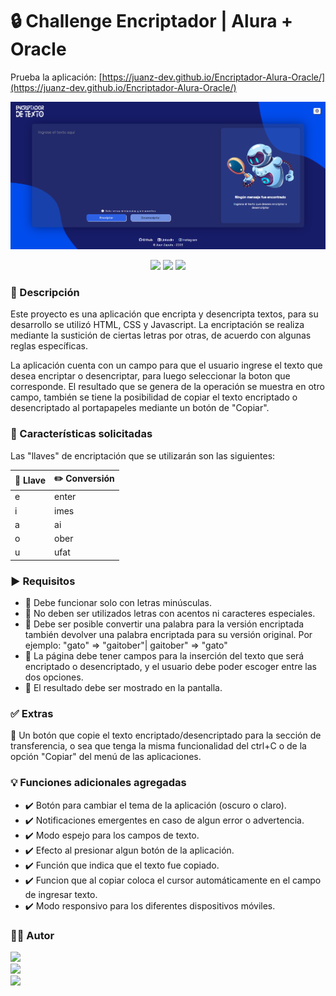 # 🔒 Challenge Encriptador | Alura + Oracle
Prueba la aplicación: [https://juanz-dev.github.io/Encriptador-Alura-Oracle/](https://juanz-dev.github.io/Encriptador-Alura-Oracle/)

[![](https://raw.githubusercontent.com/JuanZ-Dev/Encriptador-Alura-Oracle/main/images/textEncryptor.png)](https://raw.githubusercontent.com/JuanZ-Dev/Encriptador-Alura-Oracle/main/images/textEncryptor.png)

<div align="center" dir="auto">
  <img src="https://img.shields.io/badge/HTML5-E34F26?style=for-the-badge&logo=html5&logoColor=white">
  <img src="https://img.shields.io/badge/CSS3-1572B6?style=for-the-badge&logo=css3&logoColor=white">
  <img src="https://img.shields.io/badge/JavaScript-F7DF1E?style=for-the-badge&logo=javascript&logoColor=black">
</div>

### 📝 Descripción
Este proyecto es una aplicación que encripta y desencripta textos, para su desarrollo se utilizó HTML, CSS y Javascript. La encriptación se realiza mediante la sustición de ciertas letras por otras, de acuerdo con algunas reglas específicas.

La aplicación cuenta con un campo para que el usuario ingrese el texto que desea encriptar o desencriptar, para luego seleccionar la boton que corresponde. El resultado que se genera de la operación se muestra en otro campo, también se tiene la posibilidad de copiar el texto encriptado o desencriptado al portapapeles mediante un botón de "Copiar".

### 📑 Características solicitadas
Las "llaves" de encriptación que se utilizarán son las siguientes:

| 🔑 Llave  | ✏️ Conversión  |
| :------------ | :------------ |
| e | enter |
| i  | imes |
| a | ai |
| o | ober |
| u | ufat |

### ▶️ Requisitos
- 🔹 Debe funcionar solo con letras minúsculas.
- 🔹 No deben ser utilizados letras con acentos ni caracteres especiales.
- 🔹 Debe ser posible convertir una palabra para la versión encriptada también devolver una palabra encriptada para su versión original.
Por ejemplo: "gato" => "gaitober"| gaitober" => "gato"
- 🔹 La página debe tener campos para la inserción del texto que será encriptado o desencriptado, y el usuario debe poder escoger entre las dos opciones.
- 🔹 El resultado debe ser mostrado en la pantalla.

### ✅ Extras
🔸 Un botón que copie el texto encriptado/desencriptado para la sección de transferencia, o sea que tenga la misma funcionalidad del ctrl+C o de la opción "Copiar" del menú de las aplicaciones.

### 💡 Funciones adicionales agregadas
- ✔️ Botón para cambiar el tema de la aplicación (oscuro o claro).
- ✔️ Notificaciones emergentes en caso de algun error o advertencia.
- ✔️ Modo espejo para los campos de texto.
- ✔️ Efecto al presionar algun botón de la aplicación.
- ✔️ Función que indica que el texto fue copiado.
- ✔️ Funcion que al copiar coloca el cursor automáticamente en el campo de ingresar texto.
- ✔️ Modo responsivo para los diferentes dispositivos móviles.

### 👨‍💻 Autor
<div>
  <a href="https://github.com/JuanZ-Dev" target="_blank">
    <img src="https://img.shields.io/badge/GitHub-100000?style=for-the-badge&logo=github&logoColor=white">
  </a><br/>
  <a href="https://www.linkedin.com/in/juan-zapata-durand/" target="_blank">
    <img src="https://img.shields.io/badge/LinkedIn-0077B5?style=for-the-badge&logo=linkedin&logoColor=white">
  </a><br/>
  <a href="https://www.instagram.com/juanz_98/" target="_blank">
    <img src="https://img.shields.io/badge/Instagram-E4405F?style=for-the-badge&logo=instagram&logoColor=white">
  </a><br/>
</div>
